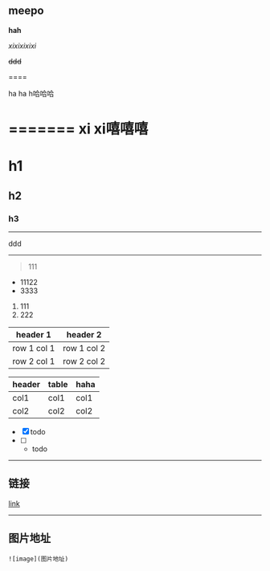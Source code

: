 ## meepo
**hah**

*xixixixixi*

~~ddd~~



====

ha ha h哈哈哈

=======
xi xi嘻嘻嘻  
=========


# h1
## h2
### h3

---
ddd

---

> 111

- 11122
- 3333


1. 111
2. 222



header 1 | header 2
---|---
row 1 col 1 | row 1 col 2
row 2 col 1 | row 2 col 2

header | table | haha
---|---|---
col1 | col1| col1
col2| col2|col2


- [x] todo
- [ ] - todo

---
链接
---

[link](http://note.youdao.com/)

---
图片地址
---

```
![image](图片地址)
```
